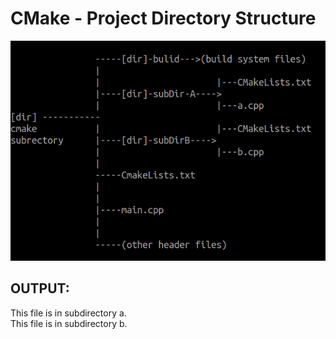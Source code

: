 # CMake - Project Directory Structure

![alt text](https://github.com/muraliratsa/CMake-Subdirectory/blob/master/images/project-directory-structure.jpg?raw=true)

## OUTPUT:

This file is in subdirectory a. <br>
This file is in subdirectory b.
